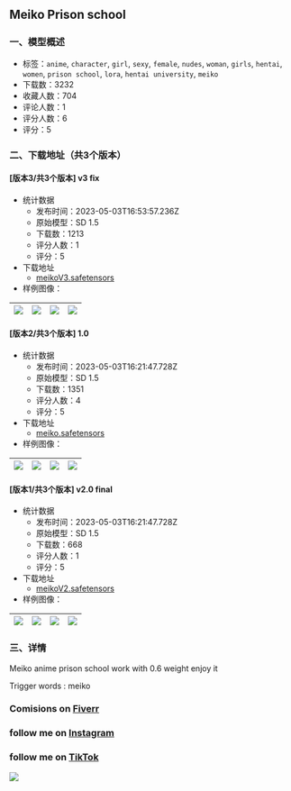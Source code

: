 ## Meiko Prison school 
### 一、模型概述

- 标签：`anime`, `character`, `girl`, `sexy`, `female`, `nudes`, `woman`, `girls`, `hentai`, `women`, `prison school`, `lora`, `hentai university`, `meiko`
- 下载数：3232
- 收藏人数：704
- 评论人数：1
- 评分人数：6
- 评分：5

### 二、下载地址（共3个版本）

#### [版本3/共3个版本] v3 fix

- 统计数据
  - 发布时间：2023-05-03T16:53:57.236Z
  - 原始模型：SD 1.5
  - 下载数：1213
  - 评分人数：1
  - 评分：5
- 下载地址
  - [meikoV3.safetensors](https://civitai.com/api/download/models/61526)
- 样例图像：

| <img src="https://image.civitai.com/xG1nkqKTMzGDvpLrqFT7WA/85ebb4ca-a0a8-437c-bb93-65c5c6920520/width=450/700931.jpeg" /> | <img src="https://image.civitai.com/xG1nkqKTMzGDvpLrqFT7WA/b3cd2b93-9729-4888-a510-fbcc316aab93/width=450/700932.jpeg" /> | <img src="https://image.civitai.com/xG1nkqKTMzGDvpLrqFT7WA/5d5e1e2e-e804-4d92-8389-97a8823e7e28/width=450/700953.jpeg" /> | <img src="https://image.civitai.com/xG1nkqKTMzGDvpLrqFT7WA/bcf3b362-f797-46e1-adc7-5803b7a03b2c/width=450/700955.jpeg" /> |
| ---- | ---- | ---- | ---- |

#### [版本2/共3个版本] 1.0

- 统计数据
  - 发布时间：2023-05-03T16:21:47.728Z
  - 原始模型：SD 1.5
  - 下载数：1351
  - 评分人数：4
  - 评分：5
- 下载地址
  - [meiko.safetensors](https://civitai.com/api/download/models/22409)
- 样例图像：

| <img src="https://image.civitai.com/xG1nkqKTMzGDvpLrqFT7WA/eabae9b2-ff5c-4e24-926a-5ebb795eed00/width=450/379507.jpeg" /> | <img src="https://image.civitai.com/xG1nkqKTMzGDvpLrqFT7WA/961d1d7b-1890-42ee-79aa-a3b1e1bb4100/width=450/241123.jpeg" /> | <img src="https://image.civitai.com/xG1nkqKTMzGDvpLrqFT7WA/5ac57ddf-71fe-4107-2873-a4f665056300/width=450/241135.jpeg" /> | <img src="https://image.civitai.com/xG1nkqKTMzGDvpLrqFT7WA/a4624887-2603-46f5-4f72-09b0448e6000/width=450/241134.jpeg" /> |
| ---- | ---- | ---- | ---- |

#### [版本1/共3个版本] v2.0 final

- 统计数据
  - 发布时间：2023-05-03T16:21:47.728Z
  - 原始模型：SD 1.5
  - 下载数：668
  - 评分人数：1
  - 评分：5
- 下载地址
  - [meikoV2.safetensors](https://civitai.com/api/download/models/51893)
- 样例图像：

| <img src="https://image.civitai.com/xG1nkqKTMzGDvpLrqFT7WA/ee5c9756-ec3f-4355-db60-e97ec0732500/width=450/559150.jpeg" /> | <img src="https://image.civitai.com/xG1nkqKTMzGDvpLrqFT7WA/25f703a0-c697-4a28-7b87-8cf596ace500/width=450/559151.jpeg" /> | <img src="https://image.civitai.com/xG1nkqKTMzGDvpLrqFT7WA/d1bb5bca-eb45-4d77-c5c6-ff70b12dc700/width=450/559153.jpeg" /> | <img src="https://image.civitai.com/xG1nkqKTMzGDvpLrqFT7WA/838ee67e-6bf5-4a43-bb65-8d758835b200/width=450/559154.jpeg" /> |
| ---- | ---- | ---- | ---- |


### 三、详情
<p>Meiko anime prison school work with 0.6 weight enjoy it</p><p>Trigger words : meiko</p><h3 id="heading-61">Comisions on <a target="_blank" rel="ugc" href="https://www.fiverr.com/creativehotia/create-loras-of-your-favorite-character-in-stable-diffusion">Fiverr</a></h3><h3 id="heading-66">follow me on <a target="_blank" rel="ugc" href="https://www.instagram.com/creativehotia/">Instagram</a></h3><h3 id="heading-62">follow me on <a target="_blank" rel="ugc" href="https://www.tiktok.com/@creativehotai">TikTok</a></h3><p><img src="https://image.civitai.com/xG1nkqKTMzGDvpLrqFT7WA/ccd693b0-217a-49b0-8fc8-cc308c4533f1/width=525/ccd693b0-217a-49b0-8fc8-cc308c4533f1.jpeg" /></p>